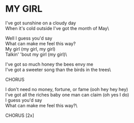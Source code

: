 # MY GIRL

I've got sunshine on a cloudy day\
When it's cold outside I've got the month of May\

Well I guess you'd say\
What can make me feel this way?\
My girl (my girl, my girl)\
Talkin' 'bout my girl (my girl)\

I've got so much honey the bees envy me\
I've got a sweeter song than the birds in the trees\

CHORUS

I don't need no money, fortune, or fame (ooh hey hey hey)\
I've got all the riches baby one man can claim (oh yes I do)\
I guess you'd say\
What can make me feel this way?\

CHORUS [2x]